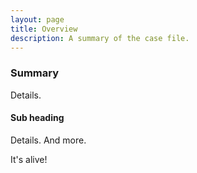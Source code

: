 ```yaml
---
layout: page
title: Overview
description: A summary of the case file.
---
```


### Summary

Details.

#### Sub heading

Details. And more.

It's alive!
